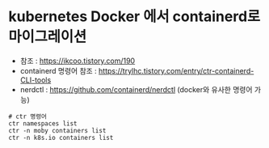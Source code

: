 # kubernetes Docker 에서 containerd로 마이그레이션
 - 참조 : https://ikcoo.tistory.com/190
 - containerd 명령어 참조 : https://trylhc.tistory.com/entry/ctr-containerd-CLI-tools
 - nerdctl : https://github.com/containerd/nerdctl (docker와 유사한 명령어 가능)

```
# ctr 명령어
ctr namespaces list
ctr -n moby containers list
ctr -n k8s.io containers list
```
